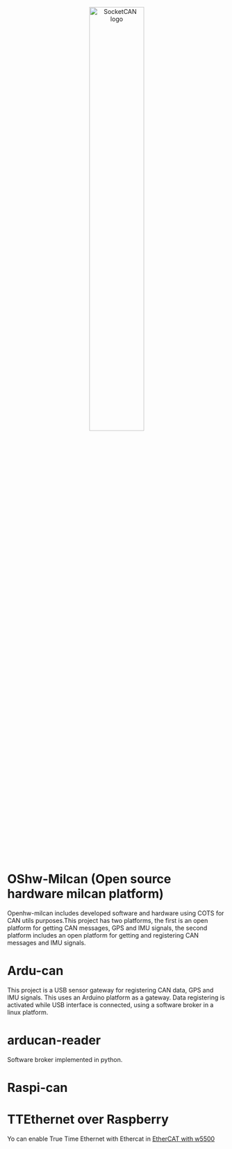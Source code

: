 <p align="center">
<img src="https://github.com/minitecnia/openhw-milcan/blob/master/logo-minitecnia.jpg" alt="SocketCAN logo" width=50% height=50% />
</p>

# OShw-Milcan (Open source hardware milcan platform)

Openhw-milcan includes developed software and hardware using COTS for CAN utils purposes.This project has two platforms, the first is an open platform for getting CAN messages, GPS and IMU signals, the second platform includes an open platform for getting and registering CAN messages and IMU signals.

# Ardu-can
This project is a USB sensor gateway for registering CAN data, GPS and IMU signals. This uses an Arduino platform as a gateway. Data registering is activated while USB interface is connected, using a software broker in a linux platform.
# arducan-reader
Software broker implemented in python.

# Raspi-can

# TTEthernet over Raspberry
Yo can enable True Time Ethernet with Ethercat in <a href=https://github.com/thanhtam-h/soem-w5500-rpi>EtherCAT with w5500</a>
